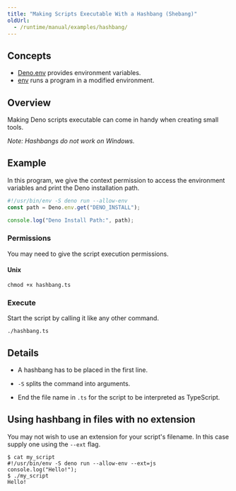 ```yaml
---
title: "Making Scripts Executable With a Hashbang (Shebang)"
oldUrl:
  - /runtime/manual/examples/hashbang/
---
```


## Concepts

- [Deno.env] provides environment variables.
- [env] runs a program in a modified environment.

## Overview

Making Deno scripts executable can come in handy when creating small tools.

_Note: Hashbangs do not work on Windows._

## Example

In this program, we give the context permission to access the environment
variables and print the Deno installation path.

```ts title="hashbang.ts"
#!/usr/bin/env -S deno run --allow-env
const path = Deno.env.get("DENO_INSTALL");

console.log("Deno Install Path:", path);
```

### Permissions

You may need to give the script execution permissions.

#### Unix

```shell
chmod +x hashbang.ts
```

### Execute

Start the script by calling it like any other command.

```shell
./hashbang.ts
```

## Details

- A hashbang has to be placed in the first line.

- `-S` splits the command into arguments.

- End the file name in `.ts` for the script to be interpreted as TypeScript.

## Using hashbang in files with no extension

You may not wish to use an extension for your script's filename. In this case
supply one using the `--ext` flag.

```shell
$ cat my_script
#!/usr/bin/env -S deno run --allow-env --ext=js
console.log("Hello!");
$ ./my_script
Hello!
```

[Deno.env]: https://docs.deno.com/api/deno/~/Deno.env
[env]: https://www.man7.org/linux/man-pages/man1/env.1.html
